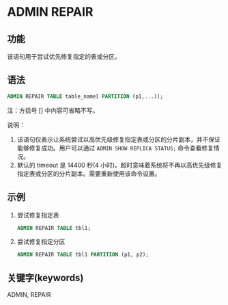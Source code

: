 # ADMIN REPAIR

## 功能

该语句用于尝试优先修复指定的表或分区。

## 语法

```sql
ADMIN REPAIR TABLE table_name[ PARTITION (p1,...)];
```

注：方括号 [] 中内容可省略不写。

说明：

1. 该语句仅表示让系统尝试以高优先级修复指定表或分区的分片副本，并不保证能够修复成功。用户可以通过 `ADMIN SHOW REPLICA STATUS;` 命令查看修复情况。
2. 默认的 timeout 是 14400 秒(4 小时)。超时意味着系统将不再以高优先级修复指定表或分区的分片副本。需要重新使用该命令设置。

## 示例

1. 尝试修复指定表

    ```sql
    ADMIN REPAIR TABLE tbl1;
    ```

2. 尝试修复指定分区

    ```sql
    ADMIN REPAIR TABLE tbl1 PARTITION (p1, p2);
    ```

## 关键字(keywords)

ADMIN, REPAIR
